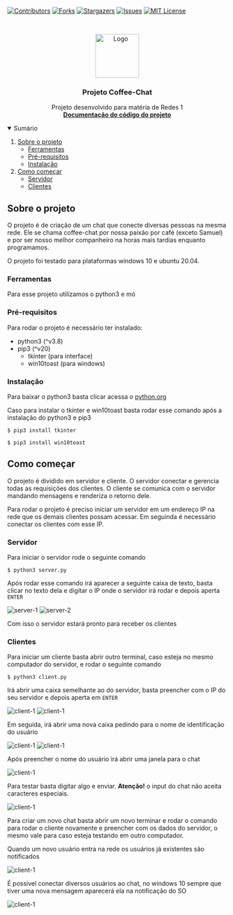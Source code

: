 [![Contributors][contributors-shield]][contributors-url]
[![Forks][forks-shield]][forks-url]
[![Stargazers][stars-shield]][stars-url]
[![Issues][issues-shield]][issues-url]
[![MIT License][license-shield]][license-url]

<!-- PROJECT LOGO -->
<br />
<p align="center">
  <a href="https://github.com/othneildrew/Best-README-Template">
    <img src="./img/logo_2.png" alt="Logo" width="100">
  </a>

  <h3 align="center">Projeto Coffee-Chat</h3>

  <p align="center">
    Projeto desenvolvido para matéria de Redes 1
    <br />
    <a href="https://adrielfabricio.github.io/coffee-chat/"><strong>Documentação do código do projeto</strong></a>
    
    
  </p>
</p>

<!-- TABLE OF CONTENTS -->
<details open="open">
  <summary>Sumário</summary>
  <ol>
    <li>
        <a href="#sobre-o-projeto">Sobre o projeto</a>
        <ul>
            <li><a href="#ferramentas">Ferramentas</a></li>
            <li><a href="#pré-requisitos">Pré-requisitos</a></li>
            <li><a href="#instalação">Instalação</a></li>
        </ul>
    </li>
    <li>
        <a href="#como-começar">Como começar</a>
        <ul>
            <li><a href="#servidor">Servidor</a></li>
            <li><a href="#clientes">Clientes</a></li>
        </ul>
    </li>
  </ol>
</details>

## Sobre o projeto

O projeto é de criação de um chat que conecte diversas pessoas na mesma rede. Ele se chama coffee-chat por nossa paixão por café (exceto Samuel) e por ser nosso melhor companheiro na horas mais tardias enquanto programamos.

O projeto foi testado para plataformas windows 10 e ubuntu 20.04.

### Ferramentas

Para esse projeto utilizamos o python3 e mó

### Pré-requisitos

Para rodar o projeto é necessário ter instalado:

- python3 (^v3.8)
- pip3 (^v20)
  - tkinter (para interface)
  - win10toast (para windows)

### Instalação

Para baixar o python3 basta clicar acessa o [python.org](https://www.python.org/download/releases/3.0/)

Caso para instalar o tkinter e win10toast basta rodar esse comando após a instalação do python3 e pip3

```shell
$ pip3 install tkinter

$ pip3 install win10toast
```

## Como começar

O projeto é dividido em servidor e cliente. O servidor conectar e gerencia todas as requisições dos clientes. O cliente se comunica com o servidor mandando mensagens e renderiza o retorno dele.

Para rodar o projeto é preciso iniciar um servidor em um endereço IP na rede que os demais clientes possam acessar. Em seguinda é necessário conectar os clientes com esse IP.

### Servidor

Para iniciar o servidor rode o seguinte comando

```shell
$ python3 server.py
```

Após rodar esse comando irá aparecer a seguinte caixa de texto, basta clicar no texto dela e digitar o IP onde o servidor irá rodar e depois aperta `ENTER`

![server-1](./img/server1.png)
![server-2](./img/server2.png)

Com isso o servidor estará pronto para receber os clientes

### Clientes

Para iniciar um cliente basta abrir outro terminal, caso esteja no mesmo computador do servidor, e rodar o seguinte comando

```shell
$ python3 client.py
```

Irá abrir uma caixa semelhante ao do servidor, basta preencher com o IP do seu servidor e depois aperta em `ENTER`

![client-1](./img/client1.png)
![client-1](./img/client2.png)

Em seguida, irá abrir uma nova caixa pedindo para o nome de identificação do usuário

![client-1](./img/client3.png)
![client-1](./img/client4.png)

Após preencher o nome do usuário irá abrir uma janela para o chat

![client-1](./img/client5.png)

Para testar basta digitar algo e enviar. **Atenção!** o input do chat não aceita caracteres especiais.

![client-1](./img/client6.png)

Para criar um novo chat basta abrir um novo terminar e rodar o comando para rodar o cliente novamente e preencher com os dados do servidor, o mesmo vale para caso esteja testando em outro computador.

Quando um novo usuário entra na rede os usuários já existentes são notificados

![client-1](./img/client7.png)

É possivel conectar diversos usuários ao chat, no windows 10 sempre que tiver uma nova mensagem aparecerá ela na notificação do SO

![client-1](./img/client8.png)

<!-- MARKDOWN LINKS & IMAGES -->
<!-- https://www.markdownguide.org/basic-syntax/#reference-style-links -->

[contributors-shield]: https://img.shields.io/github/contributors/adrielfabricio/coffee-chat.svg?style=for-the-badge
[contributors-url]: https://github.com/adrielfabricio/coffee-chat/graphs/contributors
[forks-shield]: https://img.shields.io/github/forks/adrielfabricio/coffee-chat.svg?style=for-the-badge
[forks-url]: https://github.com/adrielfabricio/coffee-chat/network/members
[stars-shield]: https://img.shields.io/github/stars/adrielfabricio/coffee-chat.svg?style=for-the-badge
[stars-url]: https://github.com/adrielfabricio/coffee-chat/stargazers
[issues-shield]: https://img.shields.io/github/issues/adrielfabricio/coffee-chat.svg?style=for-the-badge
[issues-url]: https://github.com/adrielfabricio/coffee-chat/issues
[license-shield]: https://img.shields.io/github/license/adrielfabricio/coffee-chat.svg?style=for-the-badge
[license-url]: https://github.com/adrielfabricio/coffee-chat/blob/main/LICENSE
[linkedin-shield]: https://img.shields.io/badge/-LinkedIn-black.svg?style=for-the-badge&logo=linkedin&colorB=555
[linkedin-url]: https://linkedin.com/in/othneildrew
[product-screenshot]: images/screenshot.png
